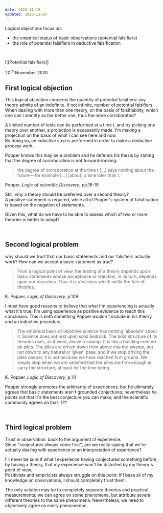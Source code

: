 ```yaml
---
date: 2020-11-19
updated: 2020-11-20
---
```

Logical objections focus on:
- the empirical status of basic observations (potential falsifiers)
- the role of potential falsifiers in deductive falsification

<br>

![[Potential falsifiers]]

<p class="date">20<sup>th</sup> November 2020</p>

## First logical objection

This logical objection concerns the quantity of potential falsifiers: any theory admits of an indefinite, if not infinite, number of potential falsifiers.\
When dealing with more than one theory, on the basis of falsifiability, which one can I identify as the better one, thus the more corroborated?

A limited number of tests can be performed at a time t, and by picking one theory over another, a projection is necessarily made. I'm making a projection on the basis of what I can see here and now.\
By doing so, an inductive step is performed in order to make a deductive process work.

Popper knows this may be a problem and he defends his thesis by stating that the degree of corroboration is not forward-looking:

> the degree of corroboration at the time t \[…\] says nothing about the future— for example \[…\] \[about\] a time later than t.

<p class="cite">Popper, <cite>Logic of scientific Discovery</cite>, pp.18-19</p>

Still, why a theory should be preferred over a second theory?\
A positive statement is required, while all of Popper's system of falsification is based on the negation of statements.

Given this, what do we have to be able to assess which of two or more theories is better to adopt?

<br>

## Second logical problem

why should we trust that our basic statements and our falsifiers actually work? How can we accept a basic statement as true?

> From a logical point of view, the testing of a theory depends upon basic statements whose acceptance or rejection, in its turn, depends upon our *decisions*. Thus it is *decisions* which settle the fate of theories.

<p class="cite">K. Popper, <cite>Logic of Discovery</cite>, p.109</p>

I must have good reasons to believe that what I'm experiencing is actually what it's true; I'm using experience as positive evidence to reach this conclusion. This is both something Popper wouldn't include in his theory and an inductive procedure.

> The empirical basis of objective science has nothing ‘absolute’ about it. Science does not rest upon solid bedrock. The bold structure of its theories rises, as it were, above a swamp. It is like a building erected on piles. The piles are driven down from above into the swamp, but not down to any natural or ‘given’ base; and if we stop driving the piles deeper, it is not because we have reached firm ground. We simply stop when we are satisfied that the piles are firm enough to carry the structure, at least for the time being.

<p class="cite">K. Popper, <cite>Logic of Discovery</cite>, p.111</p>

Popper strongly promotes the arbitrarity of experiences; but he ultimately agrees that basic statements aren't grounded conjectures; nevertheless he points out that it's the best conjecture you can make; and the scientific community agrees on that. ???

<br>

## Third logical problem

Trust in observation: back to the argument of experience.\
Since <q>conjectures always come first</q>, are we really saying that we're actually dealing with experience or an interpretation of experience?

I'll never be sure if what I experience having conjectured something before, by having a theory, that my experience won't be distorted by my theory's point of view.\
Positivists and empiricists always struggle on this point: If I base all of my knowledge on observations, I should completely trust them.

The only solution may be to completely separate theories and practical measurements; we can agree on some phenomena, but attribute several different theories to the same phenomena. Nevertheless, we need to objectively agree on every phenomenon.